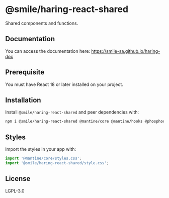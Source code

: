 # @smile/haring-react-shared

Shared components and functions.

## Documentation

You can access the documentation here: https://smile-sa.github.io/haring-doc

## Prerequisite

You must have React 18 or later installed on your project.

## Installation

Install `@smile/haring-react-shared` and peer dependencies with:

```bash
npm i @smile/haring-react-shared @mantine/core @mantine/hooks @phosphor-icons/react
```

## Styles

Import the styles in your app with:

```js
import '@mantine/core/styles.css';
import '@smile/haring-react-shared/style.css';
```

## License

LGPL-3.0
